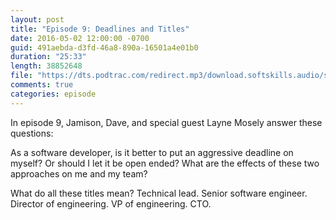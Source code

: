 ```yaml
---
layout: post
title: "Episode 9: Deadlines and Titles"
date: 2016-05-02 12:00:00 -0700
guid: 491aebda-d3fd-46a8-890a-16501a4e01b0
duration: "25:33"
length: 38852648
file: "https://dts.podtrac.com/redirect.mp3/download.softskills.audio/sse-009.mp3"
comments: true
categories: episode
---
```






In episode 9, Jamison, Dave, and special guest Layne Mosely answer these questions:

As a software developer, is it better to put an aggressive deadline on myself? Or should I let it be open ended? What are the effects of these two approaches on me and my team?

What do all these titles mean? Technical lead. Senior software engineer. Director of engineering. VP of engineering. CTO.




